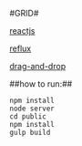 #GRID#

[reactjs](http://facebook.github.io/react/index.html) 

[reflux](https://github.com/spoike/refluxjs) 

[drag-and-drop](http://learn.javascript.ru/drag-and-drop-objects) 


##how to run:##

    npm install
    node server
    cd public
    npm install
    gulp build
  
